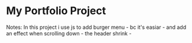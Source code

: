 <h1>My Portfolio  Project</h1>

Notes: 
In this project i use js to add burger menu - bc it's easiar - and add an effect when scrolling down - the header shrink - 